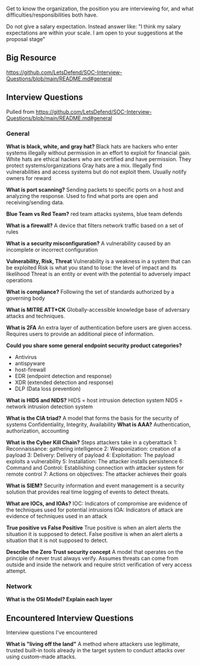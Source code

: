 Get to know the organization, the position you are interviewing for, and what difficulties/responsibilities both have.

Do not give a salary expectation. Instead answer like: "I think my salary expectations are within your scale. I am open to your suggestions at the proposal stage"


## Big Resource
https://github.com/LetsDefend/SOC-Interview-Questions/blob/main/README.md#general

## Interview Questions
Pulled from
https://github.com/LetsDefend/SOC-Interview-Questions/blob/main/README.md#general

### General
**What is black, white, and gray hat?**
Black hats are hackers who enter systems illegally without permission in an effort to exploit for financial gain.
White hats are ethical hackers who are certified and have permission. They protect systems/organizations
Gray hats are a mix. Illegally find vulnerabilities and access systems but do not exploit them. Usually notify owners for reward

**What is port scanning?**
Sending packets to specific ports on a host and analyzing the response. Used to find what ports are open and receiving/sending data.

**Blue Team vs Red Team?**
red team attacks systems, blue team defends

**What is a firewall?**
A device that filters network traffic based on a set of rules

**What is a security misconfiguration?**
A vulnerability caused by an incomplete or incorrect configuration

**Vulnerability, Risk, Threat**
Vulnerability is a weakness in a system that can be exploited
Risk is what you stand to lose: the level of impact and its likelihood
Threat is an entity or event with the potential to adversely impact operations

**What is compliance?**
Following the set of standards authorized by a governing body

**What is MITRE ATT\*CK**
Globally-accessible knowledge base of adversary attacks and techniques. 

**What is 2FA**
An extra layer of authentication before users are given access. Requires users to provide an additional piece of information. 

**Could you share some general endpoint security product categories?**
- Antivirus
- antispyware
- host-firewall
- EDR (endpoint detection and response)
- XDR (extended detection and response)
- DLP (Data loss prevention)

**What is HIDS and NIDS?**
HIDS = host intrusion detection system
NIDS = network intrusion detection system

**What is the CIA triad?**
A model that forms the basis for the security of systems
Confidentiality, Integrity, Availability
**What is AAA?**
Authentication, authorization, accounting

**What is the Cyber Kill Chain?**
Steps attackers take in a cyberattack
1: Reconnaissance: gathering intelligence
2: Weaponization: creation of a payload
3: Delivery: Delivery of payload
4: Exploitation: The payload exploits a vulnerability
5: Installation: The attacker installs persistence
6: Command and Control: Establishing connection with attacker system for remote control
7: Actions on objectives: The attacker achieves their goals

**What is SIEM?**
Security information and event management is a security solution that provides real time logging of events to detect threats.

**What are IOCs, and IOAs?**
IOC: Indicators of compromise are evidence of  the techniques used for potential intrusions
IOA: Indicators of attack are evidence of techniques used in an attack

**True positive vs False Positive**
True positive is when an alert alerts the situation it is supposed to detect.
False positive is when an alert alerts a situation that it is not supposed to detect.

**Describe the Zero Trust security concept**
A model that operates on the principle of never trust always verify. Assumes threats can come from outside and inside the network and require strict verification of very access attempt.

### Network
**What is the OSI Model? Explain each layer**

## Encountered Interview Questions
Interview questions I've encountered

**What is "living off the land"**
A method where attackers use legitimate, trusted built-in tools already in the target system to conduct attacks over using custom-made attacks.

